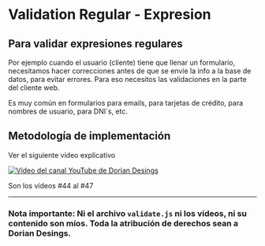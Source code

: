 # Validation Regular - Expresion

## Para validar expresiones regulares

Por ejemplo cuando el usuario (cliente) tiene que llenar un formulario,
necesitamos hacer correcciones antes de que se envíe la info a la base de datos,
para evitar errores. Para eso necesitos las validaciones en la parte del cliente web.

Es muy común en formularios para emails, para tarjetas de crédito, para nombres de usuario, para DNI´s, etc.

## Metodología de implementación

Ver el siguiente vídeo explicativo

[![Vídeo del canal YouTube de Dorian Desings](https://pbs.twimg.com/profile_images/1298304362045988874/8ogCViWc_400x400.jpg)](https://www.youtube.com/watch?v=W88riRl1vMw)

Son los vídeos #44 al #47
___

### Nota importante: Ni el archivo ```validate.js``` ni los vídeos, ni su contenido son míos. Toda la atribución de derechos sean a Dorian Desings.

